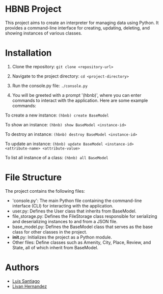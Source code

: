 # HBNB Project

This project aims to create an interpreter for managing data using Python. It provides a command-line interface for creating, updating, deleting, and showing instances of various classes.

# Installation

1. Clone the repository:
`git clone <repository-url>`

2. Navigate to the project directory:
`cd <project-directory>`

3. Run the console.py file:
`./console.py`

4. You will be greeted with a prompt '(hbnb)', where you can enter commands to interact with the application. Here are some example commands:

To create a new instance:
`(hbnb) create BaseModel`

To show an instance:
`(hbnb) show BaseModel <instance-id>`

To destroy an instance:
`(hbnb) destroy BaseModel <instance-id>`

To update an instance:
`(hbnb) update BaseModel <instance-id> <attribute-name> <attribute-value>`

To list all instance of a class:
`(hbnb) all BaseModel`

# File Structure

The project contains the following files:

- 'console.py': The main Python file containing the command-line interface (CLI) for interacting with the application.
- user.py: Defines the User class that inherits from BaseModel.
- file_storage.py: Defines the FileStorage class responsible for serializing and deserializing instances to and from a JSON file.
- base_model.py: Defines the BaseModel class that serves as the base class for other classes in the project.
- __init__.py: Initializes the project as a Python module.
- Other files: Define classes such as Amenity, City, Place, Review, and State, all of which inherit from BaseModel.

# Authors
- [Luis Santiago](https://github.com/Lusanco)
- [Livan Hernandez](https://github.com/Livanhernandez)
